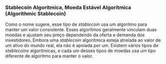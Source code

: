 ### Stablecoin Algorítmica, Moeda Estável Algorítmica (Algorithmic Stablecoin)

Como o nome sugere, esse tipo de _stablecoin_ usa um algoritmo para manter um valor consistente. Esses algoritmos geralmente vinculam duas moedas e ajustam seu preço dependendo da oferta e demanda dos investidores. Embora uma _stablecoin_ algorítmica esteja atrelada ao valor de um ativo do mundo real, ela não é apoiada por um. Existem vários tipos de _stablecoins_ algorítmicas, e cada um desses tipos de moedas usa um tipo diferente de algoritmo para manter o valor.
